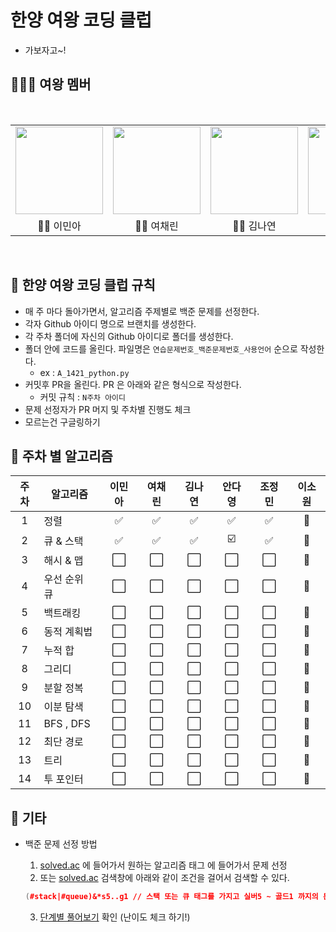 # 한양 여왕 코딩 클럽

- 가보자고~!


## 👨‍👨‍👦 여왕 멤버

<br/>
<table>
  <tr>
    <td height="140px" align="center"> <a href="https://github.com/chocchic"><img src="https://avatars.githubusercontent.com/u/60125582?s=460&v=4" width="140px" /><br/></a></td>
    <td height="140px" align="center"> <a href="https://github.com/ChaeLinYeo"><img src="https://avatars.githubusercontent.com/u/29560815?s=460&v=4" width="140px" /><br/></a></td>
    <td height="140px" align="center"> <a href="https://github.com/na2na8"><img src="https://avatars.githubusercontent.com/u/32005272?s=460&v=4" width="140px" /><br/></a></td>
    <td height="140px" align="center"> <a href="https://github.com/helloda0"><img src="https://avatars.githubusercontent.com/u/31719868?s=460&v=4" width="140px" /><br/></a></td>
    <td height="140px" align="center"> <a href="https://github.com/happyOBO"><img src="https://avatars.githubusercontent.com/u/44173619?s=460&v=4" width="140px" /><br/></a></td>
    <td height="140px" align="center"> <a href="https://github.com/dlthdnjs0517"><img src="https://avatars.githubusercontent.com/u/31719831?s=460&v=4" width="140px" /><br/></a></td>
  </tr>
  <tr>
    <td align="center">👼🏻 이민아</td>
    <td align="center">👼🏻 여채린</td>
    <td align="center">👼🏻 김나연</td>
    <td align="center">👼🏻 안다영</td>
    <td align="center">👼🏻 조정민</td>
    <td align="center">👼🏻 이소원</td>
  </tr>
</table>
<br/>


## 🚩 한양 여왕 코딩 클럽 규칙

- 매 주 마다 돌아가면서, 알고리즘 주제별로 백준 문제를 선정한다.
- 각자 Github 아이디 명으로 브랜치를 생성한다.
- 각 주차 폴더에 자신의 Github 아이디로 폴더를 생성한다.
- 폴더 안에 코드를 올린다. 파일명은 `연습문제번호_백준문제번호_사용언어` 순으로 작성한다. 
  - ex : `A_1421_python.py`
- 커밋후 PR을 올린다. PR 은 아래와 같은 형식으로 작성한다.
  - 커밋 규칙 : `N주차 아이디`
- 문제 선정자가 PR 머지 및 주차별 진행도 체크
- 모르는건 구글링하기

## 📆 주차 별 알고리즘


| 주차 | 알고리즘 | 이민아 | 여채린 | 김나연 | 안다영 | 조정민 | 이소원 |
| :-: | - | :-: | :-: | :-: | :-: | :-: | :-: | 
| 1 | 정렬 | ✅ | ✅ | ✅ | ✅ | ✅ | 🌱 |
| 2 | 큐 & 스택 | ✅ | ✅ | ✅ | ☑️ | ✅ | 🌱 |
| 3 | 해시 & 맵 | ⬜ | ⬜ | ⬜ | ⬜ | ⬜ | 🌱 |
| 4 | 우선 순위 큐 | ⬜ | ⬜ | ⬜ | ⬜ | ⬜ | 🌱 |
| 5 | 백트래킹 | ⬜ | ⬜ | ⬜ | ⬜ | ⬜ | 🌱 |
| 6 | 동적 계획법 | ⬜ | ⬜ | ⬜ | ⬜ | ⬜ | 🌱 |
| 7 | 누적 합 | ⬜ | ⬜ | ⬜ | ⬜ | ⬜ | 🌱 |
| 8 | 그리디 | ⬜ | ⬜ | ⬜ | ⬜ | ⬜ | 🌱 |
| 9 | 분할 정복 | ⬜ | ⬜ | ⬜ | ⬜ | ⬜ | 🌱 |
| 10 | 이분 탐색 | ⬜ | ⬜ | ⬜ | ⬜ | ⬜ | 🌱 |
| 11 | BFS , DFS | ⬜ | ⬜ | ⬜ | ⬜ | ⬜ | 🌱 |
| 12 | 최단 경로 | ⬜ | ⬜ | ⬜ | ⬜ | ⬜ | 🌱 |
| 13 | 트리 | ⬜ | ⬜ | ⬜ | ⬜ | ⬜ | 🌱 |
| 14 | 투 포인터 | ⬜ | ⬜ | ⬜ | ⬜ | ⬜ | 🌱 |

## 🎸 기타


- 백준 문제 선정 방법
    1. [solved.ac](solved.ac) 에 들어가서 원하는 알고리즘 태그 에 들어가서 문제 선정
    2. 또는 [solved.ac](solved.ac) 검색창에 아래와 같이 조건을 걸어서 검색할 수 있다.

    ```cpp
    (#stack|#queue)&*s5..g1 // 스택 또는 큐 태그를 가지고 실버5 ~ 골드1 까지의 문제 검색
    ```
    3. [단계별 풀어보기](https://www.acmicpc.net/step) 확인 (난이도 체크 하기!)

